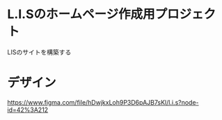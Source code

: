 # L.I.Sのホームページ作成用プロジェクト
LISのサイトを構築する
# デザイン
https://www.figma.com/file/hDwjkxLoh9P3D6pAJB7sKl/l.i.s?node-id=42%3A212
